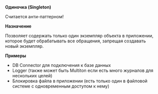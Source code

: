 **Одиночка (Singleton)**

Считается анти-паттерном!

**Назначение**

Позволяет содержать только один экземпляр объекта в приложении, которое будет обрабатывать все обращения, запрещая создавать новый экземпляр.

**Примеры**

- DB Connector для подключения к базе данных
- Logger (также может быть Multiton если есть много журналов для нескольких целей)
- Блокировка файла в приложении (есть только один в файловой системе с одновременным доступом к нему)